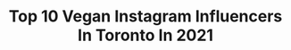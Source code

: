 ---
title: Top 10 Vegan Instagram Influencers In Toronto In 2021
description: >-
  Find top vegan Instagram influencers in Toronto in 2021. Most popular hashtags: #vegan #torontofoodblogger #torontofood #toronto.
platform: Instagram
hits: 73
text_top: Analyze the most popular Instagram profiles on inBeat.
text_bottom: Our search engine aggregates 73 Instagram influencers like this in Toronto, Canada for you to contact.
profiles:
  - username: "thepunnyvegetarian"
    fullname: >-
      The Punny Vegetarian
    bio: >-
      Using wordplay, recipe development, and food photography as activism Featured on @nytcooking, @eatingwell, and @somegoodnews She/Her 📍Toronto
    location: "Canada"
    followers: 9103
    engagement: 1130
    commentsToLikes: 0.199331
    id: ck6u7x16po5od0j71zial0lc6
    verified: false
    hashtags: "#bakersofig, #mangotart, #ketofriendly, #vincentvandoughnut"
  - username: "cheskieeats"
    fullname: >-
      ✨ Cheskie ✨
    bio: >-
      🧁Beauty comes from within, so eat beautiful food 🌻 Blogger for @torontodateideas 🌞 Sharing my spiritual journey @cheskielives
    location: "Canada"
    followers: 5542
    engagement: 420
    commentsToLikes: 0.064762
    id: ck6tic0ny0flh0j71ghph2pog
    verified: false
    hashtags: "#toronto, #datenight, #torontodateideas, #quarantinelife"
  - username: "ladyofrandomnessto"
    fullname: >-
      Lady Of Randomness To 💙
    bio: >-
      Tia 🔹Got a lot of 🖤 for Toronto 🔹Use #ladyofrandomness💙 to get featured 📧: DM or E-Mail me for collabs 🔹2020 Will be the Year of Giveaways 💫
    location: "Canada"
    followers: 13983
    engagement: 338
    commentsToLikes: 0.285591
    id: ck134od81xeii0i19nwpjlp6o
    verified: false
    hashtags: "#desserts, #sweet, #treat, #booming"
  - username: "fortheloveoffoodandlife"
    fullname: >-
      Adriana Paolella
    bio: >-
      Recipe creator Easy food&dinner ideas for busy ppl😊 👩‍🏫Teacher👩‍🍳Cook✏️Writer 👨‍👩‍👦‍👦Wife&Mom 👍🏼Content/Collab Tag for feature 🇨🇦 👇🏻Recipes
    location: "Canada"
    followers: 19575
    engagement: 262
    commentsToLikes: 0.656037
    id: ck55n4hg75gki0i11zbiu2g8y
    verified: false
    hashtags: "#fortheloveoffoodandlife, #kleinburgmoms, #bramptonmoms, #vaughanmoms"
  - username: "dougmcnish"
    fullname: >-
      Doug McNish
    bio: >-
      Executive Vegan Chef - Entrepreneur - Consultant - Author - Educator - Activist - Father. Order my new cookbook The Classics Veganized here 👇🏻
    location: "Canada"
    followers: 40333
    engagement: 108
    commentsToLikes: 0.121681
    id: ck5cgoojzp8vc0i1134yqkozr
    verified: false
    hashtags: "#theclassicsveganized, #vegansofig, #giveaway, #veganized"
  - username: "shaksz_3"
    fullname: >-
      Ahmed Mesallati
    bio: >-
      ▫Mens Physique 🏆 ▫️Actor | Athlete | Architect ▫Toronto | Abu Dhabi | Gold Coast ✖️ 決して満足しない
    location: "Canada"
    followers: 38753
    engagement: 479
    commentsToLikes: 0.033904
    id: ck14jig87kikb0i19w6no7dxd
    verified: false
    hashtags: "#candy, #hollywoodnorth, #motivation, #hulu"
  - username: "yes.foodie"
    fullname: >-
      Wendy | Foodie From Toronto
    bio: >-
      🙋🏻‍♀️ Follow @xowendyli 🇨🇦 📌 Say yaaas to fooood! 📌 Giveaways happening ALL THE TIME!! 📌 DM me for business & collaboration opportunities!!! 合作快樂!
    location: "Canada"
    followers: 5337
    engagement: 575
    commentsToLikes: 0.601844
    id: ck0w0rdugfnql0i198qxvcnip
    verified: false
    hashtags: "#torontoblogger, #foodphotography, #exploretoronto, #hamburger"
  - username: "dineandfash"
    fullname: >-
      Krystle | Toronto Blogger
    bio: >-
      lawyer • travel • food • style • pretty places 🐶 @snuggleswithdouglas business inquiries by email only ↳ 📩 dineandfash@gmail.com see the latest 👇🏽
    location: "Canada"
    followers: 33579
    engagement: 209
    commentsToLikes: 0.348625
    id: ck0ttlwob3a960i19t2km34pw
    verified: false
    hashtags: "#pursueprettythings, #abmhappylife, #f52grams, #lovetoronto"
  - username: "paveesivaa"
    fullname: >-
      Pavee Siva
    bio: >-
      ✨Living my best life✨ Arbonne Executive District Manager Business Inquiries: paveesivapr@gmail.com💌 @ps.impressionss @navsphotography_
    location: "Canada"
    followers: 4118
    engagement: 1111
    commentsToLikes: 0.138520
    id: ckap74qbeimpa0i7898zrzyhd
    verified: false
    hashtags: "#entrepeneurlife, #navsphotography, #psimpressionss, #bossbabe"
  - username: "bisante"
    fullname: >-
      Deeprest
    bio: >-
      29. Toronto. Musician. Vegan. Happiness Crew. Deeprest. Twitch Streamer.
    location: "Canada"
    followers: 16841
    engagement: 185
    commentsToLikes: 0.057604
    id: ck5zwl7es6bj40i14jkpr3sew
    verified: false
    hashtags: ""
---